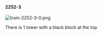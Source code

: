 #### 2252-3
![train-2252-3-0.png](https://github.com/lil-lab/nlvr/raw/master/nlvr/train/images/31/train-2252-3-0.png "train-2252-3-0.png")

There is 1 tower with a black block at the top